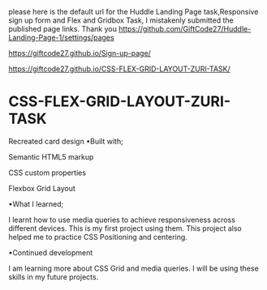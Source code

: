 please here is the default url for the Huddle Landing Page task,Responsive sign up form and Flex and Gridbox Task, I mistakenly submitted the published page links. Thank you
https://github.com/GiftCode27/Huddle-Landing-Page-1/settings/pages

https://giftcode27.github.io/Sign-up-page/

https://giftcode27.github.io/CSS-FLEX-GRID-LAYOUT-ZURI-TASK/

# CSS-FLEX-GRID-LAYOUT-ZURI-TASK
Recreated card design
▪Built with;

Semantic HTML5 markup

CSS custom properties

Flexbox
Grid Layout

▪What I learned;

I learnt how to use media queries to achieve responsiveness across different devices. This is my first project using them. This project also helped me to practice CSS Positioning and centering.

▪Continued development

I am learning more about CSS Grid and media queries. I will be using these skills in my future projects.
